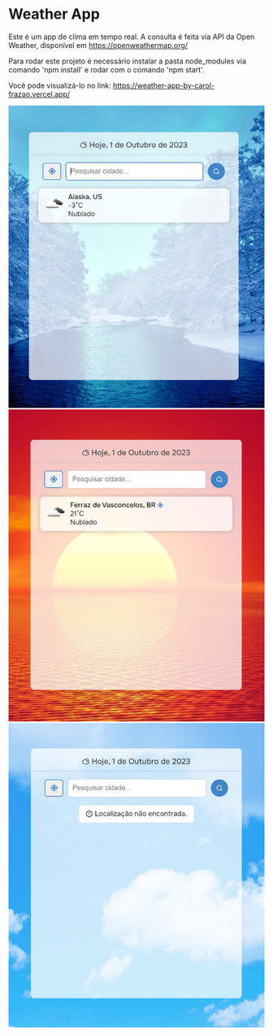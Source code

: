 # Weather App

Este é um app de clima em tempo real.
A consulta é feita via API da Open Weather, disponível em https://openweathermap.org/

Para rodar este projeto é necessário instalar a pasta node_modules via comando 'npm install' e rodar com o comando 'npm start'.

Você pode visualizá-lo no link: https://weather-app-by-carol-frazao.vercel.app/

<img src="/public/images/weather-cold.jpg">
<img src="/public/images/weather-warm.jpg">
<img src="/public/images/location-not-found.jpg">


